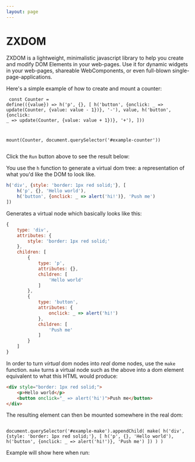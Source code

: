 ```yaml
---
layout: page
---
```


# ZXDOM

ZXDOM is a lightweight, minimalistic javascript library to help you create and modify DOM Elements in your web-pages. Use it for dynamic widgets in your web-pages, shareable WebComponents, or even full-blown single-page-applications. 

Here's a simple example of how to create and mount a counter:

<runnable-example><pre><code class="lang-js">
const Counter = define(({value}) => h('p', {}, [
    h('button', {onclick: _ => update(Counter, {value: value - 1})}, '-'),
    value,
    h('button', {onclick: _ => update(Counter, {value: value + 1})}, '+'),
]))

mount(Counter, document.querySelector('#example-counter'))
</code></pre></runnable-example>

Click the `Run` button above to see the result below:

<div id="example-counter"></div>


You use the `h` function to generate a virtual dom tree: a representation of what you'd like the DOM to look like.

```js
h('div', {style: 'border: 1px red solid;'}, [
    h('p', {}, 'Hello world'),
    h('button', {onclick: _ => alert('hi!')}, 'Push me')
])
```

Generates a virtual node which basically looks like this:

```js
{
    type: 'div',
    attributes: {
        style: 'border: 1px red solid;'
    },
    children: [
        {
            type: 'p',
            attributes: {},
            children: [
                'Hello world'
            ]
        },
        {
            type: 'button',
            attributes: {
                onclick: _ => alert('hi!')
            },
            children: [
                'Push me'
            ]
        }
    ]
}
```

In order to turn *virtual* dom nodes into *real* dome nodes, use the `make` function. `make` turns a virtual node such as the above into a dom element equivalent to what this HTML would produce:

```html
<div style="border: 1px red solid;">
    <p>Hello world</p>
    <button onclick="_ => alert('hi')">Push me</button>
</div>
```

The resulting element can then be mounted somewhere in the real dom:


<runnable-example><pre><code class="lang-js">
document.querySelector('#example-make').appendChild(
    make(
        h('div', {style: 'border: 1px red solid;'}, [
            h('p', {}, 'Hello world'),
            h('button', {onclick: _ => alert('hi!')}, 'Push me')
        ])
    )
)
</code></pre></runnable-example>

Example will show here when run:
<div id="example-make"></div>

